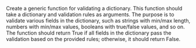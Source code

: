 Create a generic function for validating a dictionary. 
This function should take a dictionary and validation rules as arguments.
The purpose is to validate various fields in the dictionary, such as strings with min/max length, numbers with min/max values, booleans with true/false values, and so on.
The function should return True if all fields in the dictionary pass the validation based on the provided rules; otherwise, it should return False. 
